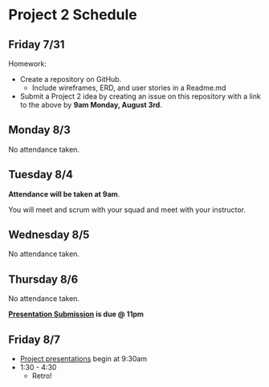 # Project 2 Schedule

## Friday 7/31

Homework: 

- Create a repository on GitHub. 
  - Include wireframes, ERD, and user stories in a Readme.md
- Submit a Project 2 idea by creating an issue on this repository with a link to the above by **9am Monday, August 3rd**.

## Monday 8/3

No attendance taken.

## Tuesday 8/4

**Attendance will be taken at 9am**. 

You will meet and scrum with your squad and meet with your instructor.

## Wednesday 8/5

No attendance taken.

## Thursday 8/6

No attendance taken.

**[Presentation Submission](./presentations.md) is due @ 11pm**

## Friday 8/7

- [Project presentations](presentations.md) begin at 9:30am
- 1:30 - 4:30
  - Retro!
